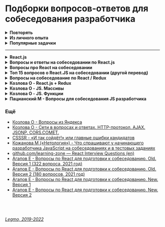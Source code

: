 <h1>Подборки вопросов-ответов для собеседования разработчика</h1>

[//]: # (Повторять)
<details><summary><b>Повторять</b></summary><p>

- JS
  - [Повторное введение в JS](https://developer.mozilla.org/ru/docs/Web/JavaScript/A_re-introduction_to_JavaScript)
  - [Замыкания](https://learn.javascript.ru/closure)
  - [Стрелочные функции](https://learn.javascript.ru/arrow-functions-basics)
    и [ещё они же](https://learn.javascript.ru/arrow-functions)
  - [Promise](https://learn.javascript.ru/async)
  - [Ver, Let, Const](https://learn.javascript.ru/var)
  - [Рекурсия](https://learn.javascript.ru/recursion)
    и [ещё](https://code.tutsplus.com/ru/tutorials/understanding-recursion-with-javascript--cms-30346)
  - [Прототипы](https://learn.javascript.ru/prototypes)
  - [Декораторы в JS](https://learn.javascript.ru/call-apply-decorators)
- React
  - [Side-эффекты](/Pages/Programming/Programming.md)
  - [HOC](/Pages/JS/React.md)
  - [Reselect](https://youtu.be/_jyrQh0ZdTA) - библиотека для создания мемоизированных селекторов
- [REST API](/Pages/WebDeveloping/REST.md)
  - методы - out, post, get, delete...
  - Что можно отправлять
  - типа параметров и т.д.
  - Диапазоны http-кодов
- [GraphQL](/Pages/WebDeveloping/GraphQL.md)
- TypeScript
- Jest и тестирование
- [Чистые функции](/Pages/Programming/Programming.md)
- [Термины](/Pages/Programming/Programming.md)
  - инкапсуляция
  - **идемпотентность** - сколько раз не вызовем операцию, всегда получаем тот же результат
  - **детерминированность** - результат однозначно определяется исходными данными.
  - иммутабельность,
  - декоратор,
  - дебаунс,
  - тротлинг,
  - мемоизация - reselect. Используется селектор с мемоизацией. Выполняем вычисления только если в соотв. части
    дерева state произошли изменения.
- [WebSocket](https://learn.javascript.ru/websocket) и [ещё](/Pages/WebDeveloping/Ajax.md) - протокол связи поверх
  TCP. Для обмена данными между браузером и сервером через постоянное соединение.
- [Микросервисная архитектура](/Pages/WebDeveloping/Microservices.md)
- [MVC](/Pages/Programming/Programming.md)
  - Общее
  - Приложение к веб
  - Приложение к React
- [ООП - Основные понятия](/Pages/Programming/Programming.md)
  - Класс
  - Объект
  - Свойства
  - Методы
  - Геттеры/сеттеры
- [ООП - Базовые принципы](/Pages/Programming/Programming.md)
  - **Наследование** - механизм описания новых классов на основе родительского.
  - Абстракция
  - Инкапсуляция - ограничение доступа к данным и возможностям их изменения. Св-во системы, позволяет объединить в
    классе данные и методы для работы с ними.
  - Полиморфизм - возможность работать с несколькими типами так, будто это один и тот же тип. Cв-во системы,
    позволяет использовать объекты с одинаковым интерфейсом, не зная о типе и внутр. стр-ре объекта.
- [ООП - Паттерны. 23 шаблона](/Pages/Programming/Pattern.md)
- [Принципы SOLID](/Pages/Programming/Programming.md)
  - `Single Responsibility Principle` — Принцип единой ответственности
  - `Open-Closed Principle` — Принцип открытости-закрытости
  - `Liskov Substitution Principle` — Принцип подстановки Барбары Лисков
  - `Interface Segregation Principle` — Принцип разделения интерфейса
  - `Dependency Inversion Principle` — Принцип инверсии зависимостей
- [Акронимы принципов программирования](/Pages/Programming/Programming.md)
  - `DRY`,
  - `KISS`,
  - `YAGNI`,
  - `SOLID`
- [GIT](/Pages/_Other/GIT.md)
  - Rebase
  - Squash
  - GIT flow
- [Советы по оптимизации рендеринга web-страниц](/Pages/Programming/Programming.md) (ДОРАБОТАТЬ)
  - JS.
    - не блокировать пользовательский интерфейс
    - эффективно использовать память
    - избегать использования setTimeout() и setInterval() для обновления внешнего вида элементов страниц.
    - переносить длительные вычисления в [`веб-воркеры`](/Pages/WebDeveloping/Browser.md).
    - для изменений в DOM использовать микро-задачи, разбитые на N кадров.
  - Прочее
    - уменьшить сложность CSS селекторов.
    - Уменьшите число элементов, для которых вычисляем стили. Лучше менять стиль N элементов, а не всю стр.
    - Стараться не менять этих свойств: ширина, высота, позиция элемента (геометр. характеристики) — они требуют
      изменения макета.
    - Использовать flexbox вместо старых моделей создания макетов - работает быстрее, дает сильный прирост
      производительности.
    - Избегайте периодического изменение параметров элементов и их последующего считывания. Т.е. меняю стиль элемента (
      например, динамически добавляю CSS-класс), а потом считываю его параметры (вроде offsetHeight или offsetWidth) из
      предыдущего кадра => браузеру надо применить изменения стиля, создать макет и возвратить нужные данные.
  - Избегать анимации свойств элементов, которые вызывают изменение макета страницы (например width и height)


- JS
  - [ ] Event loop, микро и макро tasks
    - [ ] https://learn.javascript.ru/event-loop
    - [ ] https://learn.javascript.ru/microtask-queue
  - [ ] Асинхронность
    - [ ] https://habr.com/ru/post/439620/
    - [ ] https://developer.mozilla.org/ru/docs/Learn/JavaScript/Asynchronous/Introducing
    - [ ] https://github.com/Legmo/notes/blob/master/Pages/JS/JS.md
  - [ ] Асинхронная итерация, цикл for-await-of
    - [ ] https://learn.javascript.ru/async-iterators-generators
    - [ ] https://learn.javascript.ru/async-await
  - [ ] Bind, контекст, this
    - [ ] https://habr.com/ru/company/ruvds/blog/455527/
    - [ ] https://learn.javascript.ru/bind
    - [ ] https://learn.javascript.ru/object-methods
    - [ ] https://learn.javascript.ru/call-apply
    - [ ] https://habr.com/ru/company/ruvds/blog/419371/
  - [ ] [Fetch](https://learn.javascript.ru/network) - метод реализации асинхронных запросов в нативном JS.
    Предоставляетс Fetch API
  - [ ] [Деструктурирующее присваивание](https://learn.javascript.ru/destructuring-assignment)
  - [ ] [Публичные поля классов JS](https://developer.mozilla.org/ru/docs/Web/JavaScript/Reference/Classes/Public_class_fields#публичные_поля_экземпляра)
  - [ ] Веб-воркеры
- React
  - [WebDev - #9 Фрагменты и стили (Fragments & CSS)](https://youtu.be/Z0S4wcyzLZc)[](http://savefrom.net/?url=https%3A%2F%2Fyoutu.be%2FZ0S4wcyzLZc&utm_source=ff&utm_medium=extensions&utm_campaign=link_modifier "Получи прямую ссылку")
  - [IT-Kamasutra - 100](https://youtu.be/0AohM_oOjBc)
  - [ ] Хуки
    - [WebDev - #2 React Hooks A Complete Introduction (Полное введение в Хуки)](https://youtu.be/X6j7Y7tp3_c)[](http://savefrom.net/?url=https%3A%2F%2Fyoutu.be%2FX6j7Y7tp3_c&utm_source=ff&utm_medium=extensions&utm_campaign=link_modifier "Получи прямую ссылку")
    - [WebDev - #3 React 16.8 Hooks RELEASE! (Реакт Хуки. Официальный релиз)](https://youtu.be/19EmLE2mZ1Q)[](http://savefrom.net/?url=https%3A%2F%2Fyoutu.be%2F19EmLE2mZ1Q&utm_source=ff&utm_medium=extensions&utm_campaign=link_modifier "
      Получи прямую ссылку"
    - https://ru.reactjs.org/docs/hooks-state.html
    - https://ru.reactjs.org/docs/hooks-effect.html
    - [Должен ли я использовать connect или хуки для react redux и который имеет лучшую производительность?](https://translated.turbopages.org/proxy_u/en-ru.ru.b0899dbb-62fa5bee-806cf6a7-74722d776562/https/stackoverflow.com/questions/66527982/should-i-use-connect-or-hooks-for-react-redux-and-which-has-better-performance)
    - [От Редакса к хукам?](https://bespoyasov.ru/blog/you-might-not-need-redux-now/)
    - [Стоит ли использовать Redux с React Hooks](https://amorgunov.com/posts/2020-04-12-use-redux-with-react-hooks/)
    - [Смогут ли React-хуки заменить Redux](https://css-live.ru/articles/smogut-li-react-xuki-zamenit-redux.html)
    - [useEffect(fn, []) это не новый componentDidMount()](https://stasonmars.ru/javascript/useeffect-eto-ne-novyi-componentdidmount/)
  - [ ] Методы жизненного цикла
    - [WebDev - #11 Методы жизненного цикла (Lifecycle methods)](https://youtu.be/O8f6aXqpGHw)
    - componentShouldUpdate
  - [ ] Оптимизация React
  - [ ] Современные практики - 2020, 2021, 2022
  - [ ] Классовые компоненты
  - [ ] Ref
  - [ ] [HOC](https://github.com/Legmo/notes/blob/master/Pages/JS/React.md)
  - [ ] Child
  - [ ] Connect и то как он прокидывает props
  - [ ] Render props
  - Читать документацию React (прочесть трижды)
  - [«Запашки» кода React-компонентов ](https://css-live.ru/javascript/zapashki-koda-react-komponentov.html#jsx-returns)
  - https://it-shpora.pp.ua
- TS
  - смотреть видео про TS - https://www.youtube.com/playlist?list=PLNkWIWHIRwMEm1FgiLjHqSky27x5rXvQa
  - прочитать и законспектировать базовые понятия
  - [ ] типы (type)
  - [ ] интерфейсы (interface)
  - [ ] дженерики (generic)
  - [ ] транспиляция
  - [ ] наследование
  - [ ] Основные отличия TS и JS

  +

  - [ ] в JS нет дженериков - что такое генерификация, как она работает
  - [ ] как дженерики транспилируются в JS
  - [ ] как реализовано наследование
  - [ ] как реализована деструктуризация
  - [ ] как реализован event loop
  - [ ] как работает сборщик мусора
  - [ ] 
- JEST
  - https://youtu.be/Kyc_Z_2b2Hc
  - https://youtu.be/Kyc_Z_2b2Hc?t=1653 - как протестить APP
  - https://habr.com/ru/company/timeweb/blog/670480/
  - https://ru.hexlet.io/courses/js-react/lessons/tests/theory_unit
  - https://code.tutsplus.com/ru/articles/testing-components-in-react-using-jest-the-basics--cms-28934
- Парадигмы программирования
  - https://doka.guide/js/programming-paradigms/
  - https://pikabu.ru/story/paradigmyi_programmirovaniya_7584307
  - https://habr.com/ru/post/554474/
- Вёрстка
  - CSS для React - модули
  - CSS для React - CSS in JS
  - CSS для React - прочее
  - [Sass - какие для вас главные преимущества](/Pages/WebDeveloping/HtmlCssQuestions.md)
  - BEM

<br></p>
</details> 

[//]: # (Из личного опыта)
<details><summary><b>Из личного опыта</b></summary><p>

- Замыкания
- Работа JS-движка - Event Loop, стэк, очередь задач, микро/макро задачи, web API... SetInterval/Promises
- Асинхронность и однопоточность JS - что это значит и чем обусловлено.
- **Как JS распределяет память, как парсится и выполняется код.**
- Promises, Async/Await, атрибуты async и defer у тега script
- Передача "по значению" и "по ссылке"
- **Лексическое всплытие**
- **Алгоритмическая сложность**
  - **Теория нормализации данных** (применительно к проектированию Redux state)
  - Работа DOM браузера: "дорогие" операции. Relayout / repaint
  - Работа DOM браузера: "дорогие" операции чтения (get.computer.style и т.д.)
  - Отслеживание изменений в фреймворке — центральный вопрос для современных фреймворков. Как фреймворк понимает, что
    что-то изменилось и необходимо применить новые изменения к DOM?
  - Методы жизненного цикла компонента React - не просто заучить, а понимать с какой целью они были добавлены.
  - Основные понятия React.
  - Устройство Redux (store, createStore, state, reducer, actions, action creators, dispatch, provider, connect,
    middleware, mapDispatchToProps, mapStateToProps)

<br></p>
</details> 

[//]: # (Популярные задачки)
<details><summary><b>Популярные задачки</b></summary><p>

- Замыкания - например использование var/let в for()
- Promise & setTimeout/setInterval - что раньше выполнится? Куча разных console.log, в каком порядке будут выводиться
- Написать свою реализацию функции debounce
- Предложить разные методы организации кэша для вычисления Фибоначчи (кэш ограничен 20 значениями, а поступить может
  хоть 10000 - как оптимизировать? часть кэша выделяем под хранение предыдущиз вычисленных значений. Рекурсия - самый
  дорогой вариант)
- Теория нормализации данных. Применение для проектирования стэйта. Например: в качестве ответа сервера получаем очень
  большой неупорядоченный массив - как с ним работать? Решение: дробление по принципу связи. Точно не помню, надо
  повторять, но вроде идея такая - создаём отдельный массив для одних сущностей (задачи, например) и отдельный для
  других (пользователи) и устанавливаем между ними связи.

<br></p>
</details> 

---

[//]: # (React.js)
<details><summary><b>React.js</b></summary><p>

[Вопросы на собеседовании React.js](https://github.com/likezninjaz/react-ru-interview-questions)

**JavaScript**

- Какие типы данных существуют в JavaScript?
- Что такое цикл событий (event loop) и как он работает?
- Что такое замыкание?
- Что такое прототип объекта в JavaScript?
- Как работает ключевое слово this?
- Как работают методы apply(), call() и bind()?
- Что такое Promise (Промис)?

**React**

- Какие методы жизненного цикла компонента существуют в React?
- Что такое Context в React и для чего он используется?
- Что такое Виртуальная DOM?
- Для чего нужен атрибут key при рендере списков?
- В чем разница между управляемыми (controlled) и не управляемыми (uncontrolled) компонентами?
- Что такое PureComponent?
- Что такое Компонент высшего порядка (Higher-Order Component, HOC)?
- Что такое хуки в React?
- Что такое порталы в React?

<br></p>
</details> 

[//]: # (Вопросы и ответы на собеседовании по React.js)
<details><summary><b>Вопросы и ответы на собеседовании по React.js</b></summary><p>

[Вопросы и ответы на собеседовании по React.js](https://www.interviewhelper.org/ru/question/voprosy-i-otvety-na-sobesedovanii-po-react-js)

- Как заставить компонент React перерендерится?
- Назовите методы жизненного цикла компонента?
- Какие методы компонента могут быть вызваны после некоторых изменений состояния?
- Почему важно использовать key для отображения элементов списка ?
- Как обрабатывать событие нажатия кнопки в React.js ?
- Как передать параметр обработчику события или в callback?
- Что произойдет, если передать функцию в метод setState ?
- Что такое поднятие состояния вверх по иерархии в React (Lifting State Up)?
- Как получить значение input?
- Что такое строгий режим в React.js
- Что такое порталы(Portals)?
- В каком методе жизненного цикла нужно сделать HTTP-запрос ?
- Что такое чистый компонент и когда он должен использоваться ?
- Как сделать условный рендер в React.js?
- Как собрать React приложение в production режиме?
- Где инициализировать состояние компонента?
- Что представляют собой компоненты высшего порядка в React.js (HOC)?
- Кода нужно использовать метод getDerivedStateFromProps(props, state)?
- Что такое PropTypes и как их использовать?
- Что такое stateless компоненты?

<br></p>
</details> 

[//]: # (Вопросы про React на собеседовании)
<details><summary><b>Вопросы про React на собеседовании</b></summary><p>

[Вопросы про React на собеседовании](https://www.kanby.ru/voprosyi-pro-react-na-sobesedovanii.html)

- Что происходит, когда вы вызываете setState?
- Какая разница между Элементом и Компонентом в React?
- Когда вам использовать Class Component вместо Functional Component?
- Что за refs в React и в чем их важность?
- Что за keys в React и чем их важность?
- Если вы создали в React элемент Twitter как в примере ниже, то как бы он выглядел?
- В чем разница между controlled и uncontrolled компонентами?
- В какой момент жизненного цикла вы применяется AJAX запросы и почему?
- Что делает и почему важен shouldComponentUpdate?
- Как вы скажете React строить в режиме Production и как это сделать?
- Опишите, как в React обрабатываются события?
- В чем разница между createElement и cloneElement?
- Какой второй аргумент можно передать опционально в setState и какова его цель?
- Что не так с этим кодом?

<br></p>
</details> 

[//]: # (Топ 15 вопросов о React.JS на собеседовании. Другой перевод)
<details><summary><b>Топ 15 вопросов о React.JS на собеседовании (другой перевод)</b></summary><p>

[Топ 15 вопросов о React.JS на собеседовании (другой перевод)](https://proglib.io/p/react-js-interview/)

- Что делает setState?
- В чем разница между элементом и компонентом React.JS?
- В каких случаях Class Component лучше, чем Functional Component?
- Что такое refs и с чем их едят?
- React key – это…
- Как бы выглядел приведенный ниже элемент Twitter в React?
- Разница между компонентами controlled и uncontrolled
- В каком моменте должны быть AJAX запросы и почему?
- Что за зверь, этот shouldComponentUpdate?
- Поговорим с React.JS: режим Production
- Почему React.Children.map(props.children, () => ), а не props.children.map(() => )?
- Опишите обработку событий в React.JS
- В чем разница между cloneElement и createElement?
- Какой второй аргумент может быть передан в setState?

<br></p>
</details> 

[//]: # (Вопросы на собеседование по React / Redux)
<details><summary><b>Вопросы на собеседование по React / Redux</b></summary><p>

[Вопросы на собеседование по React / Redux](https://webformyself.com/voprosy-na-sobesedovanie-po-react-redux/)

- Что такое React?
- Что такое Виртуальная DOM?
- В чем разница между состоянием и свойством?
- Какие существуют фазы жизненного цикла компонентов React?
- Как работает React?
- Что такое потомки?
- Что такое состояние в React?
- Что такое контролируемые компоненты?
- Что такое Flux?
- Что такое Redux?
- Как изменяется состояние в Redux?
- Что такое «хранилище» в Redux?
- Что такое чистая функция?
- Как бы вы отключили хранилище Redux, чтобы оно не принимало никаких изменений в состоянии?

<br></p>
</details> 

[//]: # (Козлова О - React.js + Redux)
<details><summary><b>Козлова О - React.js + Redux</b></summary><p>

[Козлова О - React.js + Redux — interview questions](https://medium.com/@olgakozlova/react-js-redux-interview-questions-1-e6d2f12f2d79)

- Зачем вообще нужен реакт?
- Что такое виртуальный DOM?
- Жизненный цикл React компонента?
- Что такое JSX?
- Stateless vs Stateful React компоненты?
- Functional vs Class React компоненты?
- Smart vs Dumb React компоненты?
- Отличия props и state?
- Архитектура Redux

<br></p>
</details> 

[//]: # (Козлова О - JS Массивы)
<details><summary><b>Козлова О - JS. Массивы</b></summary><p>

[Козлова О - JS. Массивы](https://medium.com/@olgakozlova/javascript-interview-questions-part-i-arrays-e996f6433089)

- Какие способы создать массив вы знаете?
- Какие особенности существуют у массивов в JavaScript по сравнению с массивами в других языках программирования — C,
  C#?
- Как можно узнать длину массива?
- Можно ли перезаписать length массива?
- Как можно перебрать все элементы массива?
- Какие методы для работы с массивом как со стеком Вы знаете?
- Что будет в переменной result после исполнения этого кода? (Array.prototype.push.apply(arr, [3, 4]))
- Какие методы для работы с массивом как с очередью Вы знаете?
- Какие методы изменения порядка элементов массива Вы знаете?
- Что будет в переменной result после исполнения этого кода? (array.sort())
- Каким условиям должна удовлетворять функция-comparator передаваемая методу Array.prototype.sort()?
- Как преобразовать массив в строку?
- Метод объединения массивов?
- Метод создания подмассива из массива?
- Метод заполнения элементов массива
- Методы перебора элементов массива
- Методы поиска элементов в массиве
- Методы редукции массивов
- Как проверить, является ли элемент массивом?
- Какой typeof у массива?
- Почему не рекомендуется работать с разнотипными и разреженными массивами?
- Преобразование массивов в другие типы данных

<br></p>
</details> 

[//]: # (Козлова О - JS. Функции])
<details><summary><b>Козлова О - JS. Функции</b></summary><p>

[Козлова О - JS. Функции](https://medium.com/@olgakozlova/javascript-interview-questions-part-ii-functions-5bd513054382)

- Какие способы создать функцию Вы знаете?
- Какие способы вызвать функцию Вы знаете?
- Какую функцию можно вызвать как конструктор?
- Что происходит при вызове функции как конструктора?
- Что будет в каждой переменной?
- Что такое самоопределяемая функция? Приведите пример.
- Как работает bind?
- Что такое немедленно вызываемые функции? Примеры? Применение?
- Что такое стрелочные фунцкии? Каковы их особенности?
- Что такое вложенность функций?
- Как можно работать с функцией как с объектом?
- Как передаются аргументы в функцию? По ссылке или по значению?
- Как получить все аргументы функции, если точное их количество не известно?
- Каковы особенности работы с объектом arguments?
- Что такое замыкания?
- Как можно применять замыкания?
- Какие проблемы могут вызвать замыкания?

<br></p>
</details> 

[//]: # (Пацианский М - Вопросы для собеседования JS разработчика)
<details><summary><b>Пацианский М - Вопросы для собеседования JS разработчика</b></summary><p>

[Пацианский М - Вопросы для собеседования javascript разработчика](https://maxpfrontend.ru/vebinary/voprosy-dlya-sobesedovaniya-javascript-razrabotchika/)

**Основы**

- прицнипы ООП (хороший эффект производит знание трех слов: инкапсуляция, наследование, полиморфизм)
- типы данных javascript
- что такое свойство объекта, а что метод
- написать функцию, add, чтобы вызов add(1)(2) вернул 3 (замыкания)
- армия функций
- кофеварка (один раз написать самому, подсматривая в учебник обязательно)
- знать, что объекты передаются по ссылке
- как сделать debounce функцию
- map, filter, reduce
- XMLHttpRequest и как его отменить, современный вариант fetch
- promise

**React**

- Какую проблему решает react?
- Мгновенно ли срабатывает setState? Если нет, то как выполнить код, который 100% выполнится после того, как новый state
  будет установлен
- Зачем многие постоянно пишут в constructor: this.FUNCTION_NAME = this.FUNCTION_NAME.bind(this) и отсюда вопрос
  вытекает чему равно this в разных местах вашего компонента…
- в каких методах жизненного цикла стоит выполнять xhr запросы? В каких стоит «обновлять state на основе props«?
- Что будет если вызвать this.setState в render методе компонента?
- Зачем нужен componenWIllUnmount, приведите пример
- Контролируемые, не контролируемые компоненты
- Как организовать роутинг в реакт приложении?
- Зачем нужны propTypes? Что происходит с ними в production сборке?
- Как можно удобно «отлаживать» чужой код приложения, написанного на react (намек в сторону React devtools)

**Redux**

- Какую проблему решает redux?
- Зачем многие создают типы действий NAME_REQUEST / NAME_SUCCESS ? А заодно, что такое «действие», а что такое
  «создатель действия»…
- Что такое редьюсер? Можете написать простой редьюсер без react/redux?
- Для чего нужен redux-thunk? Как он работает? Напишите (можно псевдокод) асинхронный создатель действия (либо, если
  надоело говорить «терминами» — асинхронный aciton)
- Как компоненты приложения получают «пропсы» из «стора»?
- Можно ли (и считается ли это нормальным) использовать state, если используется Redux?
- Почему в reducer’ax мы возвращаем новые объекты? Приведите пример, когда вы возвращаете новый объект, а когда тот же
  самый.
- Что возвращает функция connect (из react-redux)?

**Общие вопросы (что это и для чего?)**

- package.json
- Webpack, gulp, и т.д.
- node.js
- promise

<br></p>
</details> 

<h3>Ещё</h3>

- [Козлова О - Вопросы из Яндекса](https://medium.com/@olgakozlova/%D0%B2%D0%BE%D0%BF%D1%80%D0%BE%D1%81%D1%8B-%D0%B8%D0%B7-%D1%8F%D0%BD%D0%B4%D0%B5%D0%BA%D1%81%D0%B0-895261c94e16)
- [Козлова О - Сети в вопросах и ответах. HTTP-протокол. AJAX. JSONP. CORS.COMET.](https://medium.com/@olgakozlova/%D1%81%D0%B5%D1%82%D0%B8-%D0%B2-%D0%B2%D0%BE%D0%BF%D1%80%D0%BE%D1%81%D0%B0%D1%85-%D0%B8-%D0%BE%D1%82%D0%B2%D0%B5%D1%82%D0%B0%D1%85-http-%D0%BF%D1%80%D0%BE%D1%82%D0%BE%D0%BA%D0%BE%D0%BB-ajax-jsonp-cors-comet-53c60319a5a7)
- [CSSSR - «И так сойдёт!» или главные ошибки кандидатов](http://blog.csssr.ru/2018/08/16/candidates-mistakes)
- [Кожанова М («Нетология») - Что спрашивают у начинающего разработчика JavaScript на собеседованиях и в тестовых заданиях](https://habr.com/ru/company/netologyru/blog/667520/)
- [github.com/learning-zone — React Interview Questions (en)](https://github.com/learning-zone/react-interview-questions)
- [Агапов Е - Вопросы по React для подготовки к собеседованию. Old. Версия 1 (322 вопроса, 2021 год)](https://github.com/harryheman/my-js/blob/master/docs/other/js-questions.md)
- [Агапов Е - Вопросы по React для подготовки к собеседованию. Old. Версия 2 (180 вопросов, 2021 год)](https://github.com/harryheman/my-js/blob/master/docs/other/js-questions2.md)
- [Агапов Е - Вопросы по React для подготовки к собеседованию. New. Версия 1](https://github.com/harryheman/my-js/blob/master/docs/other/js-questions.md)
- [Агапов Е - Вопросы по React для подготовки к собеседованию. New. Версия 2](https://github.com/harryheman/my-js/blob/master/docs/other/js-questions2.md)


<br>
<br>

*[Legmo, 2019-2022](https://github.com/Legmo/notes/)*